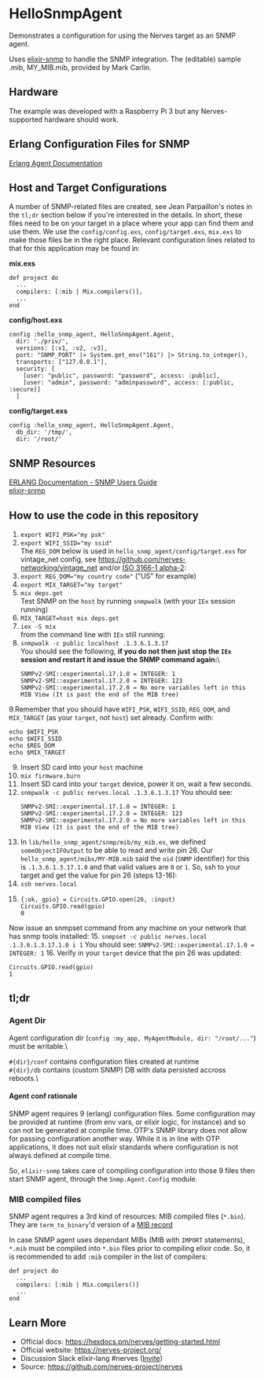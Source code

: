 # HelloSnmpAgent

Demonstrates a configuration for using the Nerves target as an SNMP agent.

Uses [elixir-snmp](https://github.com/jeanparpaillon/elixir-snmp) to handle the
SNMP integration. The (editable) sample .mib, MY_MIB.mib, provided by
Mark Carlin.

## Hardware

The example was developed with a Raspberry Pi 3 but any Nerves-supported
hardware should work.

## Erlang Configuration Files for SNMP
[Erlang Agent
Documentation](https://erlang.org/doc/apps/snmp/snmp_impl_example_agent.html#association-file)

## Host and Target Configurations

A number of SNMP-related files are created, see Jean Parpaillon's notes in the
`tl;dr` section below if you're interested in the details. In short, these files
need to be on your target in a place where your app can find them and use them.
We use the `config/config.exs`, `config/target.exs`, `mix.exs` to make those
files be in the right place. Relevant configuration lines related to that for
this application may be found in:

**mix.exs**
```
def project do
  ...
  compilers: [:mib | Mix.compilers()],
  ...
end
```

**config/host.exs**
```
config :hello_snmp_agent, HelloSnmpAgent.Agent,
  dir: './priv/',
  versions: [:v1, :v2, :v3],
  port: "SNMP_PORT" |> System.get_env("161") |> String.to_integer(),
  transports: ["127.0.0.1"],
  security: [
    [user: "public", password: "password", access: :public],
    [user: "admin", password: "adminpassword", access: [:public, :secure]]
  ]
```

**config/target.exs**  
```
config :hello_snmp_agent, HelloSnmpAgent.Agent,
  db_dir: '/tmp/',
  dir: '/root/'
```

## SNMP Resources
[ERLANG Documentation - SNMP Users Guide](http://erlang.org/doc/apps/snmp/snmp_intro.html)  
[elixir-snmp](https://github.com/jeanparpaillon/elixir-snmp)


## How to use the code in this repository
1. `export WIFI_PSK="my psk"`
2. `export WIFI_SSID="my ssid"`\
The `REG_DOM` below is used in `hello_snmp_agent/config/target.exs` for
vintage_net config, see https://github.com/nerves-networking/vintage_net and/or
[ISO 3166-1 alpha-2](https://en.wikipedia.org/wiki/ISO_3166-1_alpha-2):
3. `export REG_DOM="my country code"` ("US" for example)
4. `export MIX_TARGET="my target"`
5. `mix deps.get`\
Test SNMP on the `host` by running `snmpwalk` (with your `IEx` session running)
6. `MIX_TARGET=host mix deps.get`
7. `iex -S mix`\
from the command line with `IEx` still running:
8. `snmpwalk -c public localhost .1.3.6.1.3.17`\
  You should see the following, **if you do not then just stop the `IEx`
  session and restart it and issue the SNMP command again:**\
    ```
    SNMPv2-SMI::experimental.17.1.0 = INTEGER: 1
    SNMPv2-SMI::experimental.17.2.0 = INTEGER: 123
    SNMPv2-SMI::experimental.17.2.0 = No more variables left in this MIB View (It is past the end of the MIB tree)
    ```
9.Remember that you should have `WIFI_PSK`, `WIFI_SSID`, `REG_DOM`, and
`MIX_TARGET` (as your `target`, not `host`) set already. Confirm with:
```
echo $WIFI_PSK
echo $WIFI_SSID
echo $REG_DOM
echo $MIX_TARGET
```
9. Insert SD card into your `host` machine
10. `mix firmware.burn`
10. Insert SD card into your `target` device, power it on, wait a few seconds.
11. `snmpwalk -c public nerves.local .1.3.6.1.3.17`
  You should see:
    ```
    SNMPv2-SMI::experimental.17.1.0 = INTEGER: 1
    SNMPv2-SMI::experimental.17.2.0 = INTEGER: 123
    SNMPv2-SMI::experimental.17.2.0 = No more variables left in this MIB View (It is past the end of the MIB tree)
    ```
12. In `lib/hello_snmp_agent/snmp/mib/my_mib.ex`, we defined
  `someObjectIFOutput` to be able to read and write pin 26. Our
  `hello_snmp_agent/mibs/MY-MIB.mib` said the `oid` (`SNMP` identifier) for this
  is `.1.3.6.1.3.17.1.0` and that valid values are `0` or `1`. So, ssh to your
  target and get the value for pin 26 (steps 13-16):
13. `ssh nerves.local`
14. ```
    {:ok, gpio} = Circuits.GPIO.open(26, :input)
    Circuits.GPIO.read(gpio)
    0
    ```
Now issue an snmpset command from any machine on your network that has snmp
tools installed:
15. `snmpset -c public nerves.local .1.3.6.1.3.17.1.0 i 1`
  You should see: `SNMPv2-SMI::experimental.17.1.0 = INTEGER: 1`
16. Verify in your `target` device that the pin 26 was updated:
  ```
  Circuits.GPIO.read(gpio)
  1
  ```

## tl;dr

### Agent Dir
Agent configuration dir (`config :my_app, MyAgentModule, dir: "/root/..."`)
must be writable.\

`#{dir}/conf` contains configuration files created at runtime\
`#{dir}/db` contains (custom SNMP) DB with data persisted accross reboots.\


#### Agent conf rationale
SNMP agent requires 9 (erlang) configuration files. Some configuration may be
provided at runtime (from env vars, or elixir logic, for instance) and so can
not be generated at compile time. OTP's SNMP library does not allow for passing
configuration another way. While it is in line with OTP applications, it does
not suit elixir standards where configuration is not always defined at compile
time.

So, `elixir-snmp` takes care of compiling configuration into those 9 files then
start SNMP agent, through the `Snmp.Agent.Config` module.

### MIB compiled files
SNMP agent requires a 3rd kind of resources: MIB compiled files (`*.bin`). They
are `term_to_binary`'d version of a [MIB
record](https://github.com/erlang/otp/blob/master/lib/snmp/include/snmp_types.hrl#L215)

In case SNMP agent uses dependant MIBs (MIB with `IMPORT` statements), `*.mib`
must be compiled into `*.bin` files prior to compiling elixir code. So, it is
recommended to add `:mib` compiler in the list of compilers:
```
def project do
  ...
  compilers: [:mib | Mix.compilers()]
  ...
end
```
## Learn More

* Official docs: https://hexdocs.pm/nerves/getting-started.html
* Official website: https://nerves-project.org/
* Discussion Slack elixir-lang #nerves ([Invite](https://elixir-slackin.herokuapp.com/))
* Source: https://github.com/nerves-project/nerves
